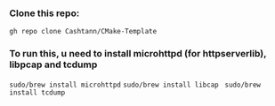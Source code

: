 ### Clone this repo:

``` gh repo clone Cashtann/CMake-Template ```

### To run this, u need to install microhttpd (for httpserverlib), libpcap and tcdump
``` sudo/brew install microhttpd ```
``` sudo/brew install libcap ```
``` sudo/brew install tcdump```

